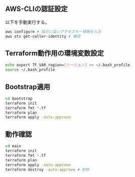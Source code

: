 ## AWS-CLIの認証設定

以下を手動実行する。

```sh
aws configure # 指示に従いアクセスキー情報を入力
aws sts get-caller-identity # 確認
```

## Terraform動作用の環境変数設定

```sh
echo export TF_VAR_region=[リージョン] >> ~/.bash_profile
source ~/.bash_profile
```

## Bootstrap適用

```sh
cd bootstrap
terraform init
terraform fmt *.tf
terraform plan
terraform apply -auto-approve
```

## 動作確認

```sh
cd main
terraform init
terraform fmt *.tf
terraform plan
terraform apply -auto-approve
terraform destroy -auto-approve # 削除
```
